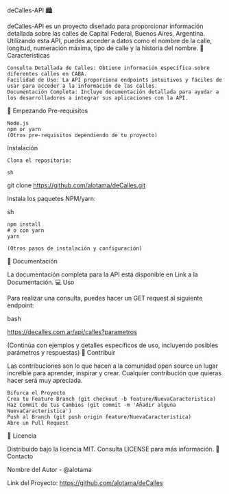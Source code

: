 deCalles-API 🏙️

deCalles-API es un proyecto diseñado para proporcionar información detallada sobre las calles de Capital Federal, Buenos Aires, Argentina. Utilizando esta API, puedes acceder a datos como el nombre de la calle, longitud, numeración máxima, tipo de calle y la historia del nombre.
🌟 Características

    Consulta Detallada de Calles: Obtiene información específica sobre diferentes calles en CABA.
    Facilidad de Uso: La API proporciona endpoints intuitivos y fáciles de usar para acceder a la información de las calles.
    Documentación Completa: Incluye documentación detallada para ayudar a los desarrolladores a integrar sus aplicaciones con la API.

🚀 Empezando
Pre-requisitos

    Node.js
    npm or yarn
    (Otros pre-requisitos dependiendo de tu proyecto)

Instalación

    Clona el repositorio:

    sh

git clone https://github.com/alotama/deCalles.git

Instala los paquetes NPM/yarn:

sh

    npm install
    # o con yarn
    yarn

    (Otros pasos de instalación y configuración)

📜 Documentación

La documentación completa para la API está disponible en Link a la Documentación.
💻 Uso

Para realizar una consulta, puedes hacer un GET request al siguiente endpoint:

bash

https://decalles.com.ar/api/calles?parametros

(Continúa con ejemplos y detalles específicos de uso, incluyendo posibles parámetros y respuestas)
🤝 Contribuir

Las contribuciones son lo que hacen a la comunidad open source un lugar increíble para aprender, inspirar y crear. Cualquier contribución que quieras hacer será muy apreciada.

    Bifurca el Proyecto
    Crea tu Feature Branch (git checkout -b feature/NuevaCaracteristica)
    Haz Commit de tus Cambios (git commit -m 'Añadir alguna NuevaCaracteristica')
    Push al Branch (git push origin feature/NuevaCaracteristica)
    Abre un Pull Request

📄 Licencia

Distribuido bajo la licencia MIT. Consulta LICENSE para más información.
💌 Contacto

Nombre del Autor - @alotama

Link del Proyecto: https://github.com/alotama/deCalles